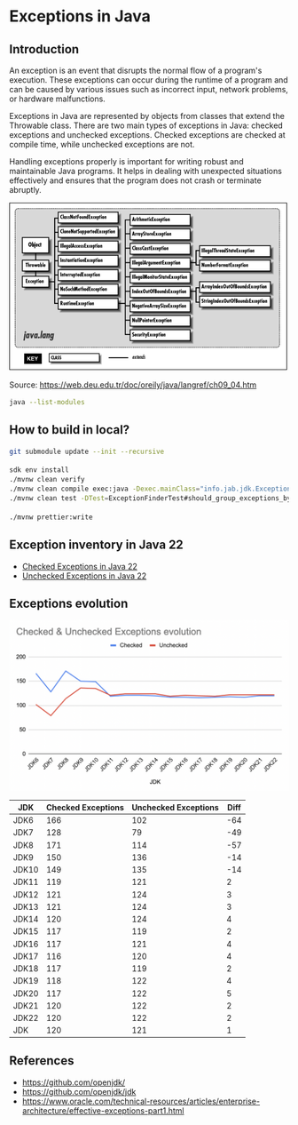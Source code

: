 # Exceptions in Java

## Introduction

An exception is an event that disrupts the normal flow of a program's execution. These exceptions can occur during the runtime of a program and can be caused by various issues such as incorrect input, network problems, or hardware malfunctions.

Exceptions in Java are represented by objects from classes that extend the Throwable class. There are two main types of exceptions in Java: checked exceptions and unchecked exceptions. Checked exceptions are checked at compile time, while unchecked exceptions are not.

Handling exceptions properly is important for writing robust and maintainable Java programs. It helps in dealing with unexpected situations effectively and ensures that the program does not crash or terminate abruptly.

![](docs/exceptions.gif)

Source: https://web.deu.edu.tr/doc/oreily/java/langref/ch09_04.htm 

```bash
java --list-modules
```

## How to build in local?

```bash
git submodule update --init --recursive

sdk env install
./mvnw clean verify
./mvnw clean compile exec:java -Dexec.mainClass="info.jab.jdk.ExceptionCounterExample" -Dexec.args="--enable-preview"
./mvnw clean test -DTest=ExceptionFinderTest#should_group_exceptions_by_javaModule

./mvnw prettier:write
```

## Exception inventory in Java 22

- [Checked Exceptions in Java 22](./docs/jdk22-checked-exceptions.md)
- [Unchecked Exceptions in Java 22](./docs/jdk22-unchecked-exceptions.md)

## Exceptions evolution

![](./docs/exception-evolution.png)

| JDK   | Checked Exceptions | Unchecked Exceptions | Diff |
|-------|--------------------|----------------------|------|
| JDK6  | 166                | 102                  | -64  |
| JDK7  | 128                | 79                   | -49  |
| JDK8  | 171                | 114                  | -57  |
| JDK9  | 150                | 136                  | -14  |
| JDK10 | 149                | 135                  | -14  |
| JDK11 | 119                | 121                  | 2    |
| JDK12 | 121                | 124                  | 3    |
| JDK13 | 121                | 124                  | 3    |
| JDK14 | 120                | 124                  | 4    |
| JDK15 | 117                | 119                  | 2    |
| JDK16 | 117                | 121                  | 4    |
| JDK17 | 116                | 120                  | 4    |
| JDK18 | 117                | 119                  | 2    |
| JDK19 | 118                | 122                  | 4    |
| JDK20 | 117                | 122                  | 5    |
| JDK21 | 120                | 122                  | 2    |
| JDK22 | 120                | 122                  | 2    |
| JDK   | 120                | 121                  | 1    |

## References

- https://github.com/openjdk/
- https://github.com/openjdk/jdk
- https://www.oracle.com/technical-resources/articles/enterprise-architecture/effective-exceptions-part1.html